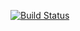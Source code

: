 
[![Build Status](https://travis-ci.org/DarceWorld13/combattantAngular.svg?branch=master)](https://travis-ci.org/DarceWorld13/combattantAngular)